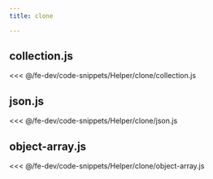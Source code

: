 ```yaml
---
title: clone

---
```


## collection.js
<<< @/fe-dev/code-snippets/Helper/clone/collection.js

## json.js
<<< @/fe-dev/code-snippets/Helper/clone/json.js

## object-array.js
<<< @/fe-dev/code-snippets/Helper/clone/object-array.js
